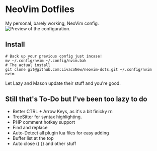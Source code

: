# NeoVim Dotfiles
My personal, barely working, NeoVim config.
![Preview of the configuration.](https://i.imgur.com/dnjWmBs.png)

## Install
```
# Back up your previous config just incase!
mv ~/.config/nvim ~/.config/nvim.bak
# The actual install
git clone git@github.com:LivacoNew/neovim-dots.git ~/.config/nvim
nvim
```
Let Lazy and Mason update their stuff and you're good.

## Still that's To-Do but I've been too lazy to do
- Better CTRL + Arrow Keys, as it's a bit finicky rn
- TreeSitter for syntax highlighting.
- PHP comment hotkey support
- Find and replace
- Auto-Detect all plugin lua files for easy adding
- Buffer list at the top
- Auto close () {} and other stuff
